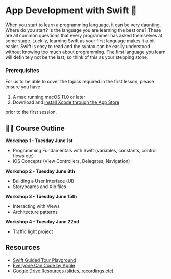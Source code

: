 # App Development with Swift 📱

When you start to learn a programming language, it can be very daunting. Where do you start? Is the language you are learning the best one? These are all common questions that every programmer has asked themselves at some stage. Luckily, learning Swift as your first language makes it a bit easier. Swift is easy to read and the syntax can be easliy understood without knowing too much about programming. The first language you learn will definitely not be the last, so think of this as your stepping stone.

### Prerequisites

For us to be able to cover the topics required in the first lesson, please ensure you have

1. A mac running macOS 11.0 or later
2. Download and [install Xcode through the App Store](https://apps.apple.com/au/app/xcode/id497799835?mt=12)

prior to the first session.

## 👩‍💻 Course Outline

**Workshop 1 - Tuesday June 1st**
- Programming Fundamentals with Swift (variables, constants, control flows etc)
- iOS Concepts (View Controllers, Delegates, Navigation)

**Workshop 2 - Tuesday June 8th**
- Building a User Interface (UI)
- Storyboards and Xib files

**Workshop 3 - Tuesday June 15th**
- Interacting with Views
- Architecture patterns

**Workshop 4 - Tuesday June 22nd**
- Traffic light project

## Resources
- [Swift Guided Tour Playground](https://docs.swift.org/swift-book/GuidedTour/GuidedTour.playground.zip)
- [Everyone Can Code by Apple](https://www.apple.com/au/everyone-can-code/)
- [Google Drive Resources (slides, recordings etc)](https://drive.google.com/drive/folders/1uajk_c2OIUlPX9P4h1I9C1urlUQ4Z2bq?usp=sharing)
